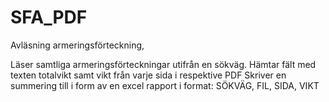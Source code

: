 # SFA_PDF
Avläsning armeringsförteckning, 

Läser samtliga armeringsförteckningar utifrån en sökväg.
Hämtar fält med texten totalvikt samt vikt från varje sida i respektive PDF
Skriver en summering till i form av en excel rapport i format: SÖKVÄG, FIL, SIDA, VIKT
